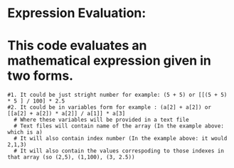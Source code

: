 # Expression Evaluation: 
# This code evaluates an mathematical expression given in two forms.
    #1. It could be just stright number for example: (5 + 5) or [[(5 + 5) * 5 ] / 100] * 2.5 
    #2. It could be in variables form for example : (a[2] + a[2]) or [[a[2] + a[2]) * a[2]] / a[1]] * a[3]
      # Where these variables will be provided in a text file 
      # Text files will contain name of the array (In the example above: which is a)
      # It will also contain index number (In the example above: it would 2,1,3)
      # It will also contain the values correspoding to those indexes in that array (so (2,5), (1,100), (3, 2.5))

    
